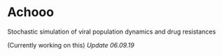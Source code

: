 # Achooo
Stochastic simulation of viral population dynamics and drug resistances

(Currently working on this) *Update 06.09.19*
